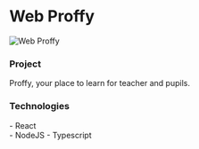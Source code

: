 <h1> Web Proffy </h1>

![Web Proffy](https://i.ibb.co/WtHszCj/initialproffy.jpg?raw=true "Web Proffy")

<h3> Project </h3>
    Proffy, your place to learn for teacher and pupils.

<h3> Technologies </h3>
    - React</br>
    - NodeJS
    - Typescript
    
   
